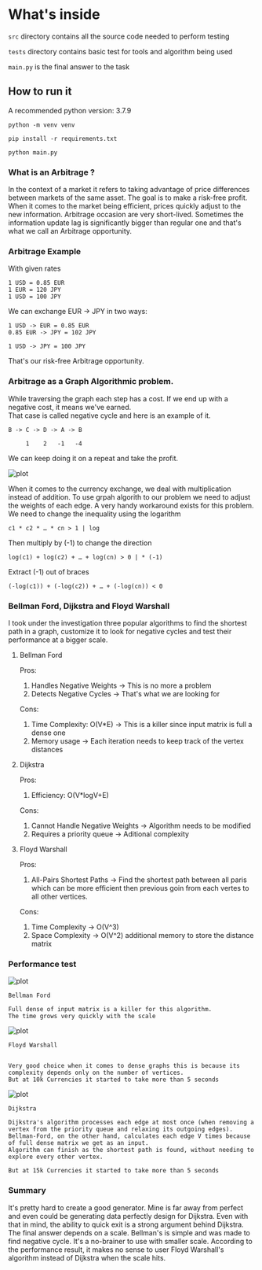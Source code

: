 # What's inside

`src` directory contains all the source code needed to perform testing 

`tests` directory contains basic test for tools and algorithm being used

`main.py` is the final answer to the task

## How to run it
A recommended python version: 3.7.9
```
python -m venv venv 
```
```
pip install -r requirements.txt
```
```
python main.py
```
### What is an Arbitrage ?


In the context of a market it refers to taking advantage of price differences between markets of the same asset. The
goal is to make a risk-free profit. When it comes to the market being efficient, prices quickly adjust to the new
information. Arbitrage occasion are very short-lived. Sometimes the information update lag is significantly bigger than
regular one and that's what we call an Arbitrage opportunity.

### Arbitrage Example

With given rates

```
1 USD = 0.85 EUR
1 EUR = 120 JPY
1 USD = 100 JPY
```

We can exchange EUR -> JPY in two ways:

```
1 USD -> EUR = 0.85 EUR
0.85 EUR -> JPY = 102 JPY

1 USD -> JPY = 100 JPY
```
That's our risk-free Arbitrage opportunity.

### Arbitrage as a Graph Algorithmic problem.

While traversing the graph each step has a cost. If we end up with a negative cost, it means we've earned.  
That case is called negative cycle and here is an example of it.

```
B -> C -> D -> A -> B 

     1    2   -1   -4
```
We can keep doing it on a repeat and take the profit.

![plot](chart/diag.png)

When it comes to the currency exchange, we deal with multiplication instead of addition. 
To use grpah algorith to our problem we need to adjust the weights of each edge.
A very handy workaround exists for this problem. 
We need to change the inequality using the logarithm

```
c1 * c2 * … * cn > 1 | log
```
Then multiply by (-1) to change the direction
```
log(c1) + log(c2) + … + log(cn) > 0 | * (-1)
```
Extract (-1) out of braces
```
(-log(c1)) + (-log(c2)) + … + (-log(cn)) < 0
```

### Bellman Ford, Dijkstra and Floyd Warshall

I took under the investigation three popular algorithms to find the shortest path in a graph,
customize it to look for negative cycles and test their performance at a bigger scale.

1. Bellman Ford

   Pros:
    1. Handles Negative Weights -> This is no more a problem
    2. Detects Negative Cycles -> That's what we are looking for

   Cons:
    1. Time Complexity: O(V*E) -> This is a killer since input matrix is full a dense one
    2. Memory usage -> Each iteration needs to keep track of the vertex distances

2. Dijkstra

   Pros:
    1. Efficiency: O(V*logV+E)

   Cons:
    1. Cannot Handle Negative Weights -> Algorithm needs to be modified
    2. Requires a priority queue -> Aditional complexity

3. Floyd Warshall

   Pros:
    1. All-Pairs Shortest Paths -> Find the shortest path between all paris which can be more efficient then previous
       goin from each vertes to all other vertices.

   Cons:
    1. Time Complexity -> O(V^3)
    2. Space Complexity -> O(V^2) additional memory to store the distance matrix

### Performance test

![plot](chart/combined_algorithm_comparison.png)

```
Bellman Ford

Full dense of input matrix is a killer for this algorithm.
The time grows very quickly with the scale
```
![plot](chart/5k.png)

```
Floyd Warshall


Very good choice when it comes to dense graphs this is because its complexity depends only on the number of vertices. 
But at 10k Currencies it started to take more than 5 seconds
```

![plot](chart/15k.png)

```
Dijkstra

Dijkstra's algorithm processes each edge at most once (when removing a vertex from the priority queue and relaxing its outgoing edges). 
Bellman-Ford, on the other hand, calculates each edge V times because of full dense matrix we get as an input.
Algorithm can finish as the shortest path is found, without needing to explore every other vertex.

But at 15k Currencies it started to take more than 5 seconds
```



### Summary 
It's pretty hard to create a good generator.
Mine is far away from perfect and even could be generating data perfectly design for Dijkstra. 
Even with that in mind, the ability to quick exit is a strong argument behind Dijkstra.
The final answer depends on a scale.
Bellman's is simple and was made to find negative cycle. It's a no-brainer to use with smaller scale.
According to the performance result, it makes no sense to user Floyd Warshall's algorithm instead of Dijkstra when the scale hits.


